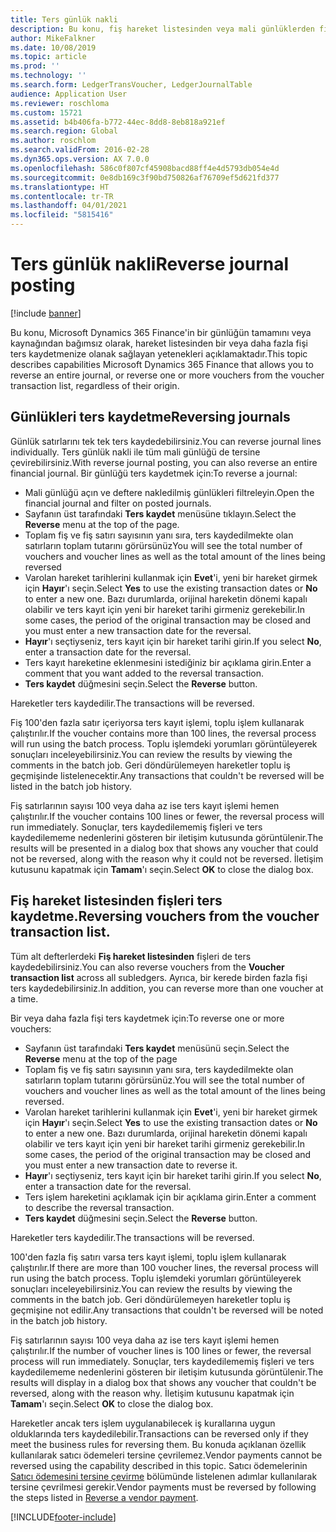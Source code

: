 ```yaml
---
title: Ters günlük nakli
description: Bu konu, fiş hareket listesinden veya mali günlüklerden fişleri ters kaydetmenize olanak sağlayan yetenekleri açıklamaktadır.
author: MikeFalkner
ms.date: 10/08/2019
ms.topic: article
ms.prod: ''
ms.technology: ''
ms.search.form: LedgerTransVoucher, LedgerJournalTable
audience: Application User
ms.reviewer: roschloma
ms.custom: 15721
ms.assetid: b4b406fa-b772-44ec-8dd8-8eb818a921ef
ms.search.region: Global
ms.author: roschlom
ms.search.validFrom: 2016-02-28
ms.dyn365.ops.version: AX 7.0.0
ms.openlocfilehash: 586c0f807cf45908bacd88ff4e4d5793db054e4d
ms.sourcegitcommit: 0e8db169c3f90bd750826af76709ef5d621fd377
ms.translationtype: HT
ms.contentlocale: tr-TR
ms.lasthandoff: 04/01/2021
ms.locfileid: "5815416"
---
```

# <a name="reverse-journal-posting"></a><span data-ttu-id="900ae-103">Ters günlük nakli</span><span class="sxs-lookup"><span data-stu-id="900ae-103">Reverse journal posting</span></span>

[!include [banner](../includes/banner.md)]

<span data-ttu-id="900ae-104">Bu konu, Microsoft Dynamics 365 Finance'in bir günlüğün tamamını veya kaynağından bağımsız olarak, hareket listesinden bir veya daha fazla fişi ters kaydetmenize olanak sağlayan yetenekleri açıklamaktadır.</span><span class="sxs-lookup"><span data-stu-id="900ae-104">This topic describes capabilities Microsoft Dynamics 365 Finance that allows you to reverse an entire journal, or reverse one or more vouchers from the voucher transaction list, regardless of their origin.</span></span> 

## <a name="reversing-journals"></a><span data-ttu-id="900ae-105">Günlükleri ters kaydetme</span><span class="sxs-lookup"><span data-stu-id="900ae-105">Reversing journals</span></span>

<span data-ttu-id="900ae-106">Günlük satırlarını tek tek ters kaydedebilirsiniz.</span><span class="sxs-lookup"><span data-stu-id="900ae-106">You can reverse journal lines individually.</span></span> <span data-ttu-id="900ae-107">Ters günlük nakli ile tüm mali günlüğü de tersine çevirebilirsiniz.</span><span class="sxs-lookup"><span data-stu-id="900ae-107">With reverse journal posting, you can also reverse an entire financial journal.</span></span> <span data-ttu-id="900ae-108">Bir günlüğü ters kaydetmek için:</span><span class="sxs-lookup"><span data-stu-id="900ae-108">To reverse a journal:</span></span> 

- <span data-ttu-id="900ae-109">Mali günlüğü açın ve deftere nakledilmiş günlükleri filtreleyin.</span><span class="sxs-lookup"><span data-stu-id="900ae-109">Open the financial journal and filter on posted journals.</span></span>
- <span data-ttu-id="900ae-110">Sayfanın üst tarafındaki **Ters kaydet** menüsüne tıklayın.</span><span class="sxs-lookup"><span data-stu-id="900ae-110">Select the **Reverse** menu at the top of the page.</span></span>
- <span data-ttu-id="900ae-111">Toplam fiş ve fiş satırı sayısının yanı sıra, ters kaydedilmekte olan satırların toplam tutarını görürsünüz</span><span class="sxs-lookup"><span data-stu-id="900ae-111">You will see the total number of vouchers and voucher lines as well as the total amount of the lines being reversed</span></span>
- <span data-ttu-id="900ae-112">Varolan hareket tarihlerini kullanmak için **Evet**'i, yeni bir hareket girmek için **Hayır**'ı seçin.</span><span class="sxs-lookup"><span data-stu-id="900ae-112">Select **Yes** to use the existing transaction dates or **No** to enter a new one.</span></span> <span data-ttu-id="900ae-113">Bazı durumlarda, orijinal hareketin dönemi kapalı olabilir ve ters kayıt için yeni bir hareket tarihi girmeniz gerekebilir.</span><span class="sxs-lookup"><span data-stu-id="900ae-113">In some cases, the period of the original transaction may be closed and you must enter a new transaction date for the reversal.</span></span>
- <span data-ttu-id="900ae-114">**Hayır**'ı seçtiyseniz, ters kayıt için bir hareket tarihi girin.</span><span class="sxs-lookup"><span data-stu-id="900ae-114">If you select **No**, enter a transaction date for the reversal.</span></span> 
- <span data-ttu-id="900ae-115">Ters kayıt hareketine eklenmesini istediğiniz bir açıklama girin.</span><span class="sxs-lookup"><span data-stu-id="900ae-115">Enter a comment that you want added to the reversal transaction.</span></span>
- <span data-ttu-id="900ae-116">**Ters kaydet** düğmesini seçin.</span><span class="sxs-lookup"><span data-stu-id="900ae-116">Select the **Reverse** button.</span></span>

<span data-ttu-id="900ae-117">Hareketler ters kaydedilir.</span><span class="sxs-lookup"><span data-stu-id="900ae-117">The transactions will be reversed.</span></span> 

<span data-ttu-id="900ae-118">Fiş 100'den fazla satır içeriyorsa ters kayıt işlemi, toplu işlem kullanarak çalıştırılır.</span><span class="sxs-lookup"><span data-stu-id="900ae-118">If the voucher contains more than 100 lines, the reversal process will run using the batch process.</span></span> <span data-ttu-id="900ae-119">Toplu işlemdeki yorumları görüntüleyerek sonuçları inceleyebilirsiniz.</span><span class="sxs-lookup"><span data-stu-id="900ae-119">You can review the results by viewing the comments in the batch job.</span></span> <span data-ttu-id="900ae-120">Geri döndürülemeyen hareketler toplu iş geçmişinde listelenecektir.</span><span class="sxs-lookup"><span data-stu-id="900ae-120">Any transactions that couldn't be reversed will be listed in the batch job history.</span></span>

<span data-ttu-id="900ae-121">Fiş satırlarının sayısı 100 veya daha az ise ters kayıt işlemi hemen çalıştırılır.</span><span class="sxs-lookup"><span data-stu-id="900ae-121">If the voucher contains 100 lines or fewer, the reversal process will run immediately.</span></span> <span data-ttu-id="900ae-122">Sonuçlar, ters kaydedilememiş fişleri ve ters kaydedilememe nedenlerini gösteren bir iletişim kutusunda görüntülenir.</span><span class="sxs-lookup"><span data-stu-id="900ae-122">The results will be presented in a dialog box that shows any voucher that could not be reversed, along with the reason why it could not be reversed.</span></span> <span data-ttu-id="900ae-123">İletişim kutusunu kapatmak için **Tamam**'ı seçin.</span><span class="sxs-lookup"><span data-stu-id="900ae-123">Select **OK** to close the dialog box.</span></span>

## <a name="reversing-vouchers-from-the-voucher-transaction-list"></a><span data-ttu-id="900ae-124">Fiş hareket listesinden fişleri ters kaydetme.</span><span class="sxs-lookup"><span data-stu-id="900ae-124">Reversing vouchers from the voucher transaction list.</span></span> 

<span data-ttu-id="900ae-125">Tüm alt defterlerdeki **Fiş hareket listesinden** fişleri de ters kaydedebilirsiniz.</span><span class="sxs-lookup"><span data-stu-id="900ae-125">You can also reverse vouchers from the **Voucher transaction list** across all subledgers.</span></span> <span data-ttu-id="900ae-126">Ayrıca, bir kerede birden fazla fişi ters kaydedebilirsiniz.</span><span class="sxs-lookup"><span data-stu-id="900ae-126">In addition, you can reverse more than one voucher at a time.</span></span> 

<span data-ttu-id="900ae-127">Bir veya daha fazla fişi ters kaydetmek için:</span><span class="sxs-lookup"><span data-stu-id="900ae-127">To reverse one or more vouchers:</span></span> 

- <span data-ttu-id="900ae-128">Sayfanın üst tarafındaki **Ters kaydet** menüsünü seçin.</span><span class="sxs-lookup"><span data-stu-id="900ae-128">Select the **Reverse** menu at the top of the page</span></span>
- <span data-ttu-id="900ae-129">Toplam fiş ve fiş satırı sayısının yanı sıra, ters kaydedilmekte olan satırların toplam tutarını görürsünüz.</span><span class="sxs-lookup"><span data-stu-id="900ae-129">You will see the total number of vouchers and voucher lines as well as the total amount of the lines being reversed.</span></span>
- <span data-ttu-id="900ae-130">Varolan hareket tarihlerini kullanmak için **Evet**'i, yeni bir hareket girmek için **Hayır**'ı seçin.</span><span class="sxs-lookup"><span data-stu-id="900ae-130">Select **Yes** to use the existing transaction dates or **No** to enter a new one.</span></span> <span data-ttu-id="900ae-131">Bazı durumlarda, orijinal hareketin dönemi kapalı olabilir ve ters kayıt için yeni bir hareket tarihi girmeniz gerekebilir.</span><span class="sxs-lookup"><span data-stu-id="900ae-131">In some cases, the period of the original transaction may be closed and you must enter a new transaction date to reverse it.</span></span>
- <span data-ttu-id="900ae-132">**Hayır**'ı seçtiyseniz, ters kayıt için bir hareket tarihi girin.</span><span class="sxs-lookup"><span data-stu-id="900ae-132">If you select **No**, enter a transaction date for the reversal.</span></span> 
- <span data-ttu-id="900ae-133">Ters işlem hareketini açıklamak için bir açıklama girin.</span><span class="sxs-lookup"><span data-stu-id="900ae-133">Enter a comment to describe the reversal transaction.</span></span>
- <span data-ttu-id="900ae-134">**Ters kaydet** düğmesini seçin.</span><span class="sxs-lookup"><span data-stu-id="900ae-134">Select the **Reverse** button.</span></span>

<span data-ttu-id="900ae-135">Hareketler ters kaydedilir.</span><span class="sxs-lookup"><span data-stu-id="900ae-135">The transactions will be reversed.</span></span> 

<span data-ttu-id="900ae-136">100'den fazla fiş satırı varsa ters kayıt işlemi, toplu işlem kullanarak çalıştırılır.</span><span class="sxs-lookup"><span data-stu-id="900ae-136">If there are more than 100 voucher lines, the reversal process will run using the batch process.</span></span> <span data-ttu-id="900ae-137">Toplu işlemdeki yorumları görüntüleyerek sonuçları inceleyebilirsiniz.</span><span class="sxs-lookup"><span data-stu-id="900ae-137">You can review the results by viewing the comments in the batch job.</span></span> <span data-ttu-id="900ae-138">Geri döndürülemeyen hareketler toplu iş geçmişine not edilir.</span><span class="sxs-lookup"><span data-stu-id="900ae-138">Any transactions that couldn't be reversed will be noted in the batch job history.</span></span>

<span data-ttu-id="900ae-139">Fiş satırlarının sayısı 100 veya daha az ise ters kayıt işlemi hemen çalıştırılır.</span><span class="sxs-lookup"><span data-stu-id="900ae-139">If the number of voucher lines is 100 lines or fewer, the reversal process will run immediately.</span></span> <span data-ttu-id="900ae-140">Sonuçlar, ters kaydedilememiş fişleri ve ters kaydedilememe nedenlerini gösteren bir iletişim kutusunda görüntülenir.</span><span class="sxs-lookup"><span data-stu-id="900ae-140">The results will display in a dialog box that shows any voucher that couldn't be reversed, along with the reason why.</span></span> <span data-ttu-id="900ae-141">İletişim kutusunu kapatmak için **Tamam**'ı seçin.</span><span class="sxs-lookup"><span data-stu-id="900ae-141">Select **OK** to close the dialog box.</span></span>

<span data-ttu-id="900ae-142">Hareketler ancak ters işlem uygulanabilecek iş kurallarına uygun olduklarında ters kaydedilebilir.</span><span class="sxs-lookup"><span data-stu-id="900ae-142">Transactions can be reversed only if they meet the business rules for reversing them.</span></span> <span data-ttu-id="900ae-143">Bu konuda açıklanan özellik kullanılarak satıcı ödemeleri tersine çevrilemez.</span><span class="sxs-lookup"><span data-stu-id="900ae-143">Vendor payments cannot be reversed using the capability described in this topic.</span></span> <span data-ttu-id="900ae-144">Satıcı ödemelerinin [Satıcı ödemesini tersine çevirme](https://docs.microsoft.com/dynamics365/finance/accounts-payable/reverse-vendor-payment) bölümünde listelenen adımlar kullanılarak tersine çevrilmesi gerekir.</span><span class="sxs-lookup"><span data-stu-id="900ae-144">Vendor payments must be reversed by following the steps listed in [Reverse a vendor payment](https://docs.microsoft.com/dynamics365/finance/accounts-payable/reverse-vendor-payment).</span></span>



[!INCLUDE[footer-include](../../includes/footer-banner.md)]
